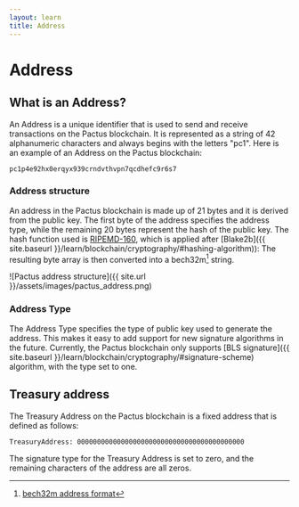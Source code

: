 ```yaml
---
layout: learn
title: Address
---
```


# Address

## What is an Address?

An Address is a unique identifier that is used to send and receive transactions on the Pactus blockchain.
It is represented as a string of 42 alphanumeric characters and always begins with the letters "pc1".
Here is an example of an Address on the Pactus blockchain:

```text
pc1p4e92hx0erqyx939crndvthvpn7qcdhefc9r6s7
```

### Address structure

An address in the Pactus blockchain is made up of 21 bytes and it is derived from the public key.
The first byte of the address specifies the address type,
while the remaining 20 bytes represent the hash of the public key.
The hash function used is [RIPEMD-160](https://en.wikipedia.org/wiki/RIPEMD#RIPEMD-160_hashes),
which is applied after [Blake2b]({{ site.baseurl }}/learn/blockchain/cryptography/#hashing-algorithm)):
The resulting byte array is then converted into a bech32m[^first] string.

![Pactus address structure]({{ site.url }}/assets/images/pactus_address.png)

### Address Type

The Address Type specifies the type of public key used to generate the address.
This makes it easy to add support for new signature algorithms in the future.
Currently, the Pactus blockchain only supports
[BLS signature]({{ site.baseurl }}/learn/blockchain/cryptography/#signature-scheme)
algorithm, with the type set to one.

## Treasury address

The Treasury Address on the Pactus blockchain is a fixed address that is defined as follows:

```text
TreasuryAddress: 000000000000000000000000000000000000000000
```

The signature type for the Treasury Address is set to zero,
and the remaining characters of the address are all zeros.

[^first]: [bech32m address format](https://github.com/bitcoin/bips/blob/master/bip-0350.mediawiki)
